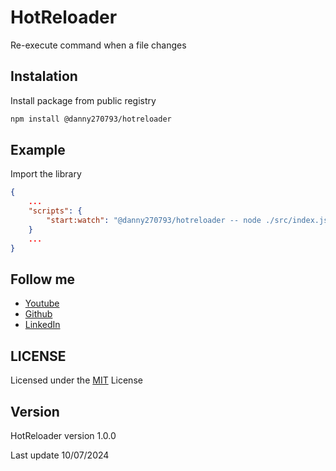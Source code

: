 # HotReloader

Re-execute command when a file changes

## Instalation

Install package from public registry

```bash
npm install @danny270793/hotreloader
```

## Example

Import the library

```json
{
    ...
    "scripts": {
        "start:watch": "@danny270793/hotreloader -- node ./src/index.js"
    }
    ...
}
```

## Follow me

- [Youtube](https://www.youtube.com/channel/UC5MAQWU2s2VESTXaUo-ysgg)
- [Github](https://www.github.com/danny270793/)
- [LinkedIn](https://www.linkedin.com/in/danny270793)

## LICENSE

Licensed under the [MIT](license.md) License

## Version

HotReloader version 1.0.0

Last update 10/07/2024
